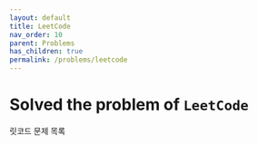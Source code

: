 ```yaml
---
layout: default
title: LeetCode
nav_order: 10
parent: Problems
has_children: true
permalink: /problems/leetcode
---
```


# Solved the problem of `LeetCode`

릿코드 문제 목록
